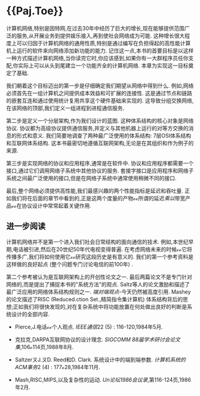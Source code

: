 
# {{Paj.Toe}}

计算机网络,特别是因特网,在过去30年中经历了巨大的增长,现在能够提供范围广泛的服务,从开展业务到提供娱乐接入,再到使社会网络成为可能. 这种增长很大程度上可以归因于计算机网络的通用性质,特别是通过编写在负担得起的高性能计算机上运行的软件来向网络添加新功能的能力. 记住这一点,本书的首要目标是以这样一种方式描述计算机网络,当你读完它时,你应该感到,如果你有一大群程序员任你支配,你实际上可以从头到尾建立一个功能齐全的计算机网络. 本章为实现这一目标奠定了基础. 

我们朝着这个目标迈出的第一步是仔细确定我们期望从网络中得到什么. 例如,网络必须首先在一组计算机之间提供成本效益和可扩展的连接性. 这是通过节点和链路的嵌套互连和通过使用统计复用共享这个硬件基础来实现的. 这导致分组交换网络,在该网络的顶部,我们定义一组进程到进程通信服务. 

第二步是定义一个分层架构,作为我们设计的蓝图. 这种体系结构的核心对象是网络协议. 协议都为高级协议提供通信服务,并定义与其他机器上运行的对等方交换的消息的形式和意义. 我们简要地调查了两种最广泛使用的体系结构: 7层OSI体系结构和互联网体系结构. 这本书最密切地遵循互联网架构,无论是在其组织和作为例子的来源. 

第三步是实现网络的协议和应用程序,通常是在软件中. 协议和应用程序都需要一个接口,通过它们调用网络子系统中其他协议的服务. 套接字接口是应用程序和网络子系统之间最广泛使用的接口,但是在网络子系统中通常使用稍微不同的接口. 

最后,整个网络必须提供高性能,我们最感兴趣的两个性能指标是延迟和吞吐量. 正如我们将在后面的章节中看到的,正是这两个度量的产物ℴℴ所谓的延迟$乘以$带宽产品ℴℴ在协议设计中常常起着关键作用. 

## 进一步阅读

计算机网络并不是第一个进入我们社会日常结构的面向通信的技术. 例如,本世纪早期,电话被引进,然后在20世纪50年代电视变得普遍. 在考虑网络未来的时候ℴℴ它将传播多广,我们将如何使用它ℴℴ研究这段历史是有意义的. 我们的第一个参考资料是这样做的良好起点 (整个问题专门讨论电信的前100年) . 

第二个参考被认为是互联网架构上的开创性论文之一. 最后两篇论文不是专门针对网络的,而是提出了捕捉本书的"系统方法"的观点. Saltz等人的论文激励和描述了最广泛应用的网络体系结构规则之一. *端对端观点*-今天仍然被高度引用. Mashey的论文描述了RISC (Reduced.ction Set.,精简指令集计算机) 体系结构背后的思想;正如我们将很快发现的,对在复杂系统中将功能放置在何处做出良好的判断是系统设计的全部内容. 

-   Pierce,J.电话ℴℴ个人观点. *IEEE通信*22 (5) : 116-120,1984年5月. 

-   克拉克,DARPA互联网协议的设计理念. *SIGCOMM 88届学术研讨会论文集*,106ℴ114页,1988年8月. 

-   SaltzerㄡJ.ㄡD. Reed和D. Clark. 系统设计中的端到端参数. *计算机系统的ACM事务*2 (4) : 177ℴ28,1984年11月. 

-   Mash,RISC,MIPS,以及复杂性的运动. *Un论坛1986会议录*,第116-124页,1986年2月. 
